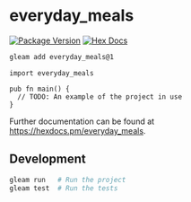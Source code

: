 # everyday_meals

[![Package Version](https://img.shields.io/hexpm/v/everyday_meals)](https://hex.pm/packages/everyday_meals)
[![Hex Docs](https://img.shields.io/badge/hex-docs-ffaff3)](https://hexdocs.pm/everyday_meals/)

```sh
gleam add everyday_meals@1
```
```gleam
import everyday_meals

pub fn main() {
  // TODO: An example of the project in use
}
```

Further documentation can be found at <https://hexdocs.pm/everyday_meals>.

## Development

```sh
gleam run   # Run the project
gleam test  # Run the tests
```

